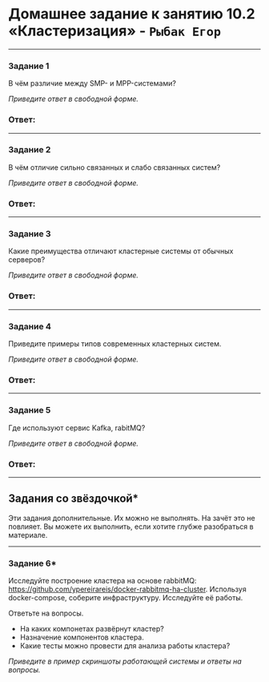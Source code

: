 # Домашнее задание к занятию 10.2 «Кластеризация» - `Рыбак Егор`




---

### Задание 1

В чём различие между SMP- и MPP-системами?

*Приведите ответ в свободной форме.*

### Ответ:
---

### Задание 2

В чём отличие сильно связанных и слабо связанных систем?

*Приведите ответ в свободной форме.*

### Ответ:
---

### Задание 3

Какие преимущества отличают кластерные системы от обычных серверов?

*Приведите ответ в свободной форме.*

### Ответ:
---

### Задание 4

Приведите примеры типов современных кластерных систем.

*Приведите ответ в свободной форме.*

### Ответ:
---

### Задание 5

Где используют сервис Kafka, rabitMQ?

*Приведите ответ в свободной форме.*

### Ответ:
---

## Задания со звёздочкой*
Эти задания дополнительные. Их можно не выполнять. На зачёт это не повлияет. Вы можете их выполнить, если хотите глубже разобраться в материале.

---

### Задание 6*

Исследуйте построение кластера на основе rabbitMQ: https://github.com/ypereirareis/docker-rabbitmq-ha-cluster. 
Используя docker-compose, соберите инфраструктуру. Исследуйте её работы.

Ответьте на вопросы.

- На каких компонетах развёрнут кластер?
- Назначение компонентов кластера.
- Какие тесты можно провести для анализа работы кластера?

*Приведите в пример скриншоты работающей системы и ответы на вопросы.*

